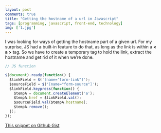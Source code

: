 ```yaml
---
layout: post
comments: true
title: "Getting the hostname of a url in Javascript"
tags: [programming, javascript, front-end, technology]
img: ['1.jpg']
---
```


I was looking for ways of getting the hostname part of a given url. For my surprise, JS had a built-in feature to do that, as long as the link is within a **< a >** tag. So we have to create a temporary tag to hold the link, extract the hostname and get rid of it when we’re done.

```js
// JS function

$(document).ready(function() {
  $linkField = $('[name="form-link"]');
  $sourceField = $('[name="form-source"]');
  $linkField.keypress(function() {
    $tempA = document.createElement('a');
    $tempA.href = $linkField.val();
    $sourceField.val($tempA.hostname);
    $tempA.remove();
  });
});
```

[This snippet on Github Gist](https://gist.github.com/anazard/b3e70a21d58d7d48b04891fa5a4360f4)
